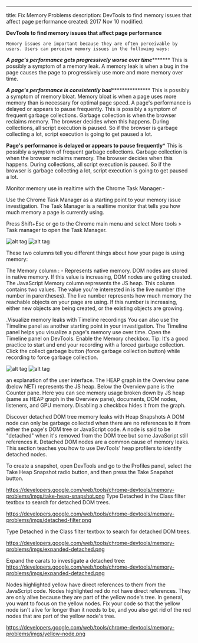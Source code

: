  ---
title: Fix Memory Problems
description: DevTools to find memory issues that affect page performance
created:  2017 Nov 10
modified: 
 
 
 
 **DevTools to find memory issues that affect page performance**

    Memory issues are important because they are often perceivable by users. Users can perceive memory issues in the following ways:

*************************************A page's performance gets progressively worse over time********************************************
This is possibly a symptom of a memory leak.
A memory leak is when a bug in the page causes the page to progressively use more and more memory over time.

*****************************************A page's performance is consistently bad********************************************************
This is possibly a symptom of memory bloat.
Memory bloat is when a page uses more memory than is necessary for optimal page speed.
A page's performance is delayed or appears to pause frequently. This is possibly a symptom of frequent garbage collections. 
Garbage collection is when the browser reclaims memory.
The browser decides when this happens. During collections, all script execution is paused. So if the browser is garbage collecting a lot, 
script execution is going to get paused a lot.

**************************************Page's performance is delayed or appears to pause frequently***************************************
 This is possibly a symptom of frequent garbage collections.
 Garbage collection is when the browser reclaims memory. 
 The browser decides when this happens. During collections, all script execution is paused. 
 So if the browser is garbage collecting a lot, script execution is going to get paused a lot.
 

Monitor memory use in realtime with the Chrome Task Manager:-

Use the Chrome Task Manager as a starting point to your memory issue investigation. 
The Task Manager is a realtime monitor that tells you how much memory a page is currently using.

Press Shift+Esc or go to the Chrome main menu and select More tools > Task manager to open the Task Manager.

![alt tag]()
![alt tag](https://developers.google.com/web/tools/chrome-devtools/memory-problems/imgs/js-memory.png)

These two columns tell you different things about how your page is using memory:

The Memory column : -
Represents native memory. DOM nodes are stored in native memory. If this value is increasing, DOM nodes are getting created.
The JavaScript Memory column represents the JS heap. This column contains two values.
The value you're interested in is the live number (the number in parentheses). 
The live number represents how much memory the reachable objects on your page are using. 
If this number is increasing, either new objects are being created, or the existing objects are growing.

.Visualize memory leaks with Timeline recordings
You can also use the Timeline panel as another starting point in your investigation. 
The Timeline panel helps you visualize a page's memory use over time.
Open the Timeline panel on DevTools.
Enable the Memory checkbox.
Tip: It's a good practice to start and end your recording with a forced garbage collection. 
Click the collect garbage button (force garbage collection button) while recording to force garbage collection.

![alt tag](https://developers.google.com/web/tools/chrome-devtools/memory-problems/imgs/simple-growth.png)
![alt tag](https://developers.google.com/web/tools/chrome-devtools/memory-problems/imgs/simple-growth.png)
 
 an explanation of the user interface. 
 The HEAP graph in the Overview pane (below NET) represents the JS heap.
 Below the Overview pane is the Counter pane. Here you can see memory usage broken down by JS heap 
 (same as HEAP graph in the Overview pane), documents, DOM nodes, 
 listeners, and GPU memory. Disabling a checkbox hides it from the graph.

Discover detached DOM tree memory leaks with Heap Snapshots
A DOM node can only be garbage collected when there are no references to it from either the page's DOM tree or JavaScript code.
A node is said to be "detached" when it's removed from the DOM tree but some JavaScript still references it. 
Detached DOM nodes are a common cause of memory leaks.
This section teaches you how to use DevTools' heap profilers to identify detached nodes.

To create a snapshot, open DevTools and go to the Profiles panel, select the Take Heap Snapshot radio button, 
and then press the Take Snapshot button.

https://developers.google.com/web/tools/chrome-devtools/memory-problems/imgs/take-heap-snapshot.png
Type Detached in the Class filter textbox to search for detached DOM trees.

https://developers.google.com/web/tools/chrome-devtools/memory-problems/imgs/detached-filter.png

Type Detached in the Class filter textbox to search for detached DOM trees.

https://developers.google.com/web/tools/chrome-devtools/memory-problems/imgs/expanded-detached.png

Expand the carats to investigate a detached tree:
https://developers.google.com/web/tools/chrome-devtools/memory-problems/imgs/expanded-detached.png

Nodes highlighted yellow have direct references to them from the JavaScript code.
Nodes highlighted red do not have direct references. 
They are only alive because they are part of the yellow node's tree. 
In general, you want to focus on the yellow nodes. Fix your code so that the yellow node isn't alive for longer than it needs to be,
and you also get rid of the red nodes that are part of the yellow node's tree.

https://developers.google.com/web/tools/chrome-devtools/memory-problems/imgs/yellow-node.png
